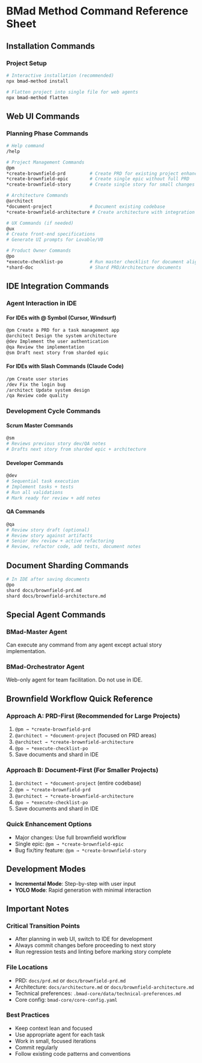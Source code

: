 # BMad Method Command Reference Sheet

## Installation Commands

### Project Setup
```bash
# Interactive installation (recommended)
npx bmad-method install

# Flatten project into single file for web agents
npx bmad-method flatten
```

## Web UI Commands

### Planning Phase Commands
```bash
# Help command
/help

# Project Management Commands
@pm
*create-brownfield-prd         # Create PRD for existing project enhancement
*create-brownfield-epic        # Create single epic without full PRD
*create-brownfield-story       # Create single story for small changes

# Architecture Commands  
@architect
*document-project              # Document existing codebase
*create-brownfield-architecture # Create architecture with integration focus

# UX Commands (if needed)
@ux
# Create front-end specifications
# Generate UI prompts for Lovable/V0

# Product Owner Commands
@po
*execute-checklist-po          # Run master checklist for document alignment
*shard-doc                     # Shard PRD/Architecture documents
```

## IDE Integration Commands

### Agent Interaction in IDE

#### For IDEs with @ Symbol (Cursor, Windsurf)
```bash
@pm Create a PRD for a task management app
@architect Design the system architecture  
@dev Implement the user authentication
@qa Review the implementation
@sm Draft next story from sharded epic
```

#### For IDEs with Slash Commands (Claude Code)
```bash
/pm Create user stories
/dev Fix the login bug
/architect Update system design
/qa Review code quality
```

### Development Cycle Commands

#### Scrum Master Commands
```bash
@sm
# Reviews previous story dev/QA notes
# Drafts next story from sharded epic + architecture
```

#### Developer Commands
```bash
@dev
# Sequential task execution
# Implement tasks + tests
# Run all validations
# Mark ready for review + add notes
```

#### QA Commands
```bash
@qa
# Review story draft (optional)
# Review story against artifacts
# Senior dev review + active refactoring
# Review, refactor code, add tests, document notes
```

## Document Sharding Commands

```bash
# In IDE after saving documents
@po
shard docs/brownfield-prd.md
shard docs/brownfield-architecture.md
```

## Special Agent Commands

### BMad-Master Agent
Can execute any command from any agent except actual story implementation.

### BMad-Orchestrator Agent  
Web-only agent for team facilitation. Do not use in IDE.

## Brownfield Workflow Quick Reference

### Approach A: PRD-First (Recommended for Large Projects)
1. `@pm → *create-brownfield-prd`
2. `@architect → *document-project` (focused on PRD areas)
3. `@architect → *create-brownfield-architecture`
4. `@po → *execute-checklist-po`
5. Save documents and shard in IDE

### Approach B: Document-First (For Smaller Projects)  
1. `@architect → *document-project` (entire codebase)
2. `@pm → *create-brownfield-prd`
3. `@architect → *create-brownfield-architecture`
4. `@po → *execute-checklist-po`
5. Save documents and shard in IDE

### Quick Enhancement Options
- Major changes: Use full brownfield workflow
- Single epic: `@pm → *create-brownfield-epic`
- Bug fix/tiny feature: `@pm → *create-brownfield-story`

## Development Modes
- **Incremental Mode**: Step-by-step with user input
- **YOLO Mode**: Rapid generation with minimal interaction

## Important Notes

### Critical Transition Points
- After planning in web UI, switch to IDE for development
- Always commit changes before proceeding to next story
- Run regression tests and linting before marking story complete

### File Locations
- PRD: `docs/prd.md` or `docs/brownfield-prd.md`
- Architecture: `docs/architecture.md` or `docs/brownfield-architecture.md`
- Technical preferences: `.bmad-core/data/technical-preferences.md`
- Core config: `bmad-core/core-config.yaml`

### Best Practices
- Keep context lean and focused
- Use appropriate agent for each task
- Work in small, focused iterations
- Commit regularly
- Follow existing code patterns and conventions